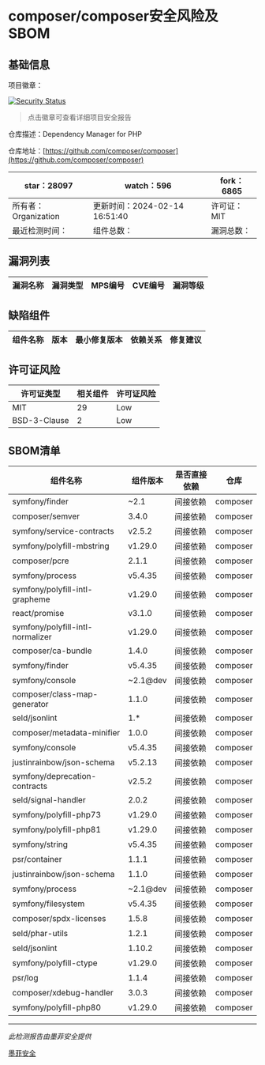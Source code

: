 # composer/composer安全风险及SBOM

## 基础信息

项目徽章：

[![Security Status](https://www.murphysec.com/platform3/v31/badge/1757841349042380800.svg)](https://www.murphysec.com/console/report/1691879488088727552/1757841349042380800)

> 点击徽章可查看详细项目安全报告

仓库描述：Dependency Manager for PHP

仓库地址：[https://github.com/composer/composer](https://github.com/composer/composer)

| star：28097 | watch：596 | fork：6865 |
| ----------- | -------------- | ------------ |
| 所有者：Organization | 更新时间：2024-02-14 16:51:40 | 许可证：MIT |
| 最近检测时间： | 组件总数： | 漏洞总数： |




## 漏洞列表

| 漏洞名称 | 漏洞类型 | MPS编号 | CVE编号 | 漏洞等级 |
| ------- | ------ | ------- | ------ | ----- |





## 缺陷组件

| 组件名称 | 版本 | 最小修复版本 | 依赖关系 | 修复建议 |
| -------- | ---- | ------------ | -------- | -------- |





## 许可证风险

| 许可证类型 | 相关组件 | 许可证风险 |
| ---------- | -------- | ---------- |
|MIT|29|Low|
|BSD-3-Clause|2|Low|




## SBOM清单

| 组件名称 | 组件版本 | 是否直接依赖 | 仓库 |
| -------- | -------- | ------------ | ---- |
|symfony/finder|~2.1|间接依赖|composer|
|composer/semver|3.4.0|间接依赖|composer|
|symfony/service-contracts|v2.5.2|间接依赖|composer|
|symfony/polyfill-mbstring|v1.29.0|间接依赖|composer|
|composer/pcre|2.1.1|间接依赖|composer|
|symfony/process|v5.4.35|间接依赖|composer|
|symfony/polyfill-intl-grapheme|v1.29.0|间接依赖|composer|
|react/promise|v3.1.0|间接依赖|composer|
|symfony/polyfill-intl-normalizer|v1.29.0|间接依赖|composer|
|composer/ca-bundle|1.4.0|间接依赖|composer|
|symfony/finder|v5.4.35|间接依赖|composer|
|symfony/console|~2.1@dev|间接依赖|composer|
|composer/class-map-generator|1.1.0|间接依赖|composer|
|seld/jsonlint|1.*|间接依赖|composer|
|composer/metadata-minifier|1.0.0|间接依赖|composer|
|symfony/console|v5.4.35|间接依赖|composer|
|justinrainbow/json-schema|v5.2.13|间接依赖|composer|
|symfony/deprecation-contracts|v2.5.2|间接依赖|composer|
|seld/signal-handler|2.0.2|间接依赖|composer|
|symfony/polyfill-php73|v1.29.0|间接依赖|composer|
|symfony/polyfill-php81|v1.29.0|间接依赖|composer|
|symfony/string|v5.4.35|间接依赖|composer|
|psr/container|1.1.1|间接依赖|composer|
|justinrainbow/json-schema|1.1.0|间接依赖|composer|
|symfony/process|~2.1@dev|间接依赖|composer|
|symfony/filesystem|v5.4.35|间接依赖|composer|
|composer/spdx-licenses|1.5.8|间接依赖|composer|
|seld/phar-utils|1.2.1|间接依赖|composer|
|seld/jsonlint|1.10.2|间接依赖|composer|
|symfony/polyfill-ctype|v1.29.0|间接依赖|composer|
|psr/log|1.1.4|间接依赖|composer|
|composer/xdebug-handler|3.0.3|间接依赖|composer|
|symfony/polyfill-php80|v1.29.0|间接依赖|composer|


------

*此检测报告由墨菲安全提供*

[墨菲安全](www.murphysec.com)
